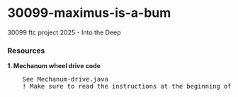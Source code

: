 
# 30099-maximus-is-a-bum
30099 ftc project 2025 - Into the Deep


### Resources
**1. Mechanum wheel drive code**<br />
<pre>
    See Mechanum-drive.java
    ! Make sure to read the instructions at the beginning of the file !
</pre>
